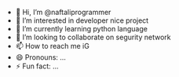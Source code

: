 - 👋 Hi, I’m @naftaliprogrammer
- 👀 I’m interested in developer nice project 
- 🌱 I’m currently learning python language
- 💞️ I’m looking to collaborate on segurity network
- 📫 How to reach me iG
- 😄 Pronouns: ...
- ⚡ Fun fact: ...

<!---
naftaliprogrammer/naftaliprogrammer is a ✨ special ✨ repository because its `README.md` (this file) appears on your GitHub profile.
You can click the Preview link to take a look at your changes.
--->
